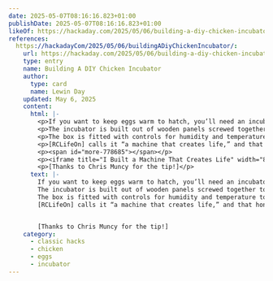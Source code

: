 ```yaml
---
date: 2025-05-07T08:16:16.823+01:00
publishDate: 2025-05-07T08:16:16.823+01:00
likeOf: https://hackaday.com/2025/05/06/building-a-diy-chicken-incubator/
references:
  https://hackadayCom/2025/05/06/buildingADiyChickenIncubator/:
    url: https://hackaday.com/2025/05/06/building-a-diy-chicken-incubator/
    type: entry
    name: Building A DIY Chicken Incubator
    author:
      type: card
      name: Lewin Day
    updated: May 6, 2025
    content:
      html: |-
        <p>If you want to keep eggs warm to hatch, you’ll need an incubator. You could buy one off the shelf, but they’re not so complex — just a nicely-controlled warm box you could easily whip up yourself. As it turns out, <a href="https://www.youtube.com/watch?v=jfRLMU6guQQ" target="_blank">that’s precisely what [RCLifeOn] did.&nbsp;</a></p>
        <p>The incubator is built out of wooden panels screwed together to make a simple box. The frame of the front door is also wood, but it features 3D printed hinges and handles, because that’s the easiest way to make hardware <a href="https://hackaday.com/2019/11/14/5-kilowatts-in-a-3d-printed-jet-boat/">when you’re a printing wizard like [RCLifeOn].</a></p>
        <p>The box is fitted with controls for humidity and temperature to ensure the best possible conditions for hatching chicken eggs inside. As you might have guessed, a heated bed from a 3D printer was used to control the temperature inside. As for humidity, a sensor tracks the conditions in the box, and triggers an ultrasonic mister to increase the level as necessary. There’s also a little motion introduced via a moving platform run by a motor and some step-down gearing, which apparently aids in the hatching process.</p>
        <p>[RCLifeOn] calls it “a machine that creates life,” and that honestly sounds about fair. <a href="https://hackaday.com/2016/03/28/start-your-poultry-brood-with-this-diy-egg-incubator/">We’ve seen similar projects along these lines before, too.</a></p>
        <p><span id="more-778685"></span></p>
        <p><iframe title="I Built a Machine That Creates Life" width="800" height="450" src="https://www.youtube.com/embed/jfRLMU6guQQ?feature=oembed" frameborder="0" allow="accelerometer; autoplay; clipboard-write; encrypted-media; gyroscope; picture-in-picture; web-share" referrerpolicy="strict-origin-when-cross-origin" allowfullscreen=""></iframe></p>
        <p>[Thanks to Chris Muncy for the tip!]</p>
      text: |-
        If you want to keep eggs warm to hatch, you’ll need an incubator. You could buy one off the shelf, but they’re not so complex — just a nicely-controlled warm box you could easily whip up yourself. As it turns out, that’s precisely what [RCLifeOn] did. 
        The incubator is built out of wooden panels screwed together to make a simple box. The frame of the front door is also wood, but it features 3D printed hinges and handles, because that’s the easiest way to make hardware when you’re a printing wizard like [RCLifeOn].
        The box is fitted with controls for humidity and temperature to ensure the best possible conditions for hatching chicken eggs inside. As you might have guessed, a heated bed from a 3D printer was used to control the temperature inside. As for humidity, a sensor tracks the conditions in the box, and triggers an ultrasonic mister to increase the level as necessary. There’s also a little motion introduced via a moving platform run by a motor and some step-down gearing, which apparently aids in the hatching process.
        [RCLifeOn] calls it “a machine that creates life,” and that honestly sounds about fair. We’ve seen similar projects along these lines before, too.


        [Thanks to Chris Muncy for the tip!]
    category:
      - classic hacks
      - chicken
      - eggs
      - incubator
---
```

